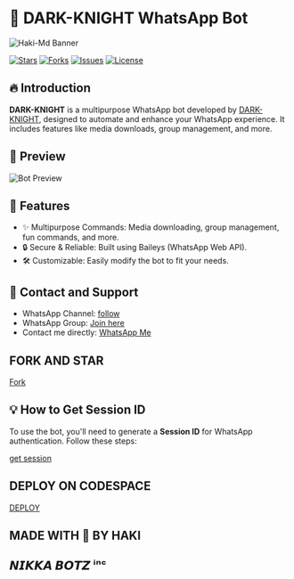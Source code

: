 # 🤖 DARK-KNIGHT WhatsApp Bot

![Haki-Md Banner](https://files.catbox.moe/bh2fpj.jpg)

[![Stars](https://img.shields.io/github/stars/your-username/haki-md?style=for-the-badge)](https://github.com/your-username/haki-md/stargazers)
[![Forks](https://img.shields.io/github/forks/your-username/haki-md?style=for-the-badge)](https://github.com/your-username/haki-md/network/members)
[![Issues](https://img.shields.io/github/issues/your-username/haki-md?style=for-the-badge)](https://github.com/your-username/haki-md/issues)
[![License](https://img.shields.io/github/license/your-username/haki-md?style=for-the-badge)](LICENSE)

## 🔥 Introduction

**DARK-KNIGHT** is a multipurpose WhatsApp bot developed by [DARK-KNIGHT](https://haki.us.kg), designed to automate and enhance your WhatsApp experience. It includes features like media downloads, group management, and more.

## 📸 Preview

![Bot Preview](https://files.catbox.moe/bh2fpj.jpg)

## 🚀 Features

- ✨ Multipurpose Commands: Media downloading, group management, fun commands, and more.
- 🔒 Secure & Reliable: Built using Baileys (WhatsApp Web API).
- 🛠️ Customizable: Easily modify the bot to fit your needs.

## 💬 Contact and Support

- WhatsApp Channel: [follow]([https://whatsapp.com/channel/0029VaoLotu42DchJmXKBN3L])
- WhatsApp Group: [Join here]([https://chat.whatsapp.com/JDOdMYxJCSy1DsuPRmxenu])
- Contact me directly: [WhatsApp Me](https://wa.me/9112171078)


## FORK AND STAR
<a href = "https://github.com/hakisolos/nikka-v3.2/fork">Fork</a>




## 💡 How to Get Session ID

To use the bot, you'll need to generate a **Session ID** for WhatsApp authentication. Follow these steps:

<a href = "https://nikkapair2.onrender.com/pair">get session </a>

## DEPLOY ON CODESPACE 
<a href = "https://github.com/hakisolos/nikka-v3.2/codespaces/new">DEPLOY</a>

## MADE WITH 💖 BY HAKI

## 𝙉𝙄𝙆𝙆𝘼 𝘽𝙊𝙏𝙕 ⁱⁿᶜ
